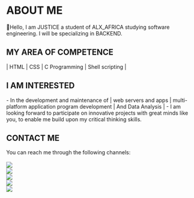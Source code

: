 <!DOCTYPE html>
<html>

<head>
<meta charset="UTF-8">
    <meta name="description" content="A brief description of the page">
    <meta name="keywords" content="Uzor,Justice,Onyeka, Nigerian Software Enginner, ALX student,Inovative,Tech savvy">
    <meta name="viewport" content="width=device-width, initial-scale=1.0">
    <link rel="stylesheet" href="index.css">
</head>

<div id="about_me">
<h1>ABOUT ME</h1>
<p>👋Hello, I am JUSTICE a student of ALX_AFRICA studying software engineering.
I will be specializing in BACKEND.</p>
</div>
<div id="my_area_of_competence">
<h2>MY AREA OF COMPETENCE</h2>
| HTML | CSS | C Programming | Shell scripting |
</div>
<div id="i_am_interested">
<h2> I AM INTERESTED </h2>
- In the development and maintenance of | web servers and apps | multi-platform application program development | And Data Analysis |
- I am looking forward to participate on innovative projects with great minds like you, to enable me build upon my critical thinking skills. 
</div>
<div id="contact_me">
<h2>CONTACT ME</h2>
You can reach me through the following channels:
<br><br><a href="https://web.facebook.com/Just0sky"><img src="https://img.shields.io/badge/Facebook-1877F2.svg?style=for-the-badge&logo=Facebook&logoColor=white"</a>
<br><a href="https://www.linkedin.com/in/justosky"><img src="https://img.shields.io/badge/LinkedIn-0A66C2.svg?style=for-the-badge&logo=LinkedIn&logoColor=white"</a>
<br><a href="https://twitter.com/just0sky"><img src="https://img.shields.io/badge/Twitter-1DA1F2.svg?style=for-the-badge&logo=Twitter&logoColor=white"</a>
<br><a href="https://wa.me/+2348031950483"><img src="https://img.shields.io/badge/WhatsApp-25D366?style=for-the-badge&logo=whatsapp&logoColor=white"</a>
<br><a href="mailto: justosky2011@yahoo.com@https://www.yahoo.com/"><img src="https://img.shields.io/badge/Yahoo!-6001D2.svg?style=for-the-badge&logo=Yahoo!&logoColor=white"</a> 
</div>
<!---
A special repository for changing the look and feel of my profile page
--->
</html>
